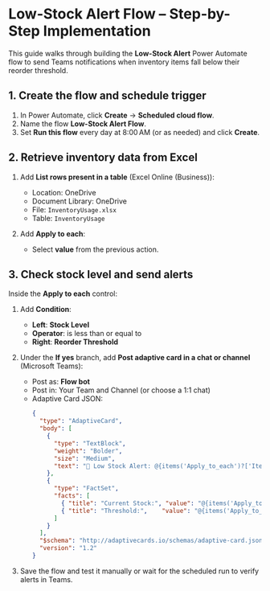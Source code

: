 # Low-Stock Alert Flow – Step-by-Step Implementation

This guide walks through building the **Low-Stock Alert** Power Automate flow to send Teams notifications when inventory items fall below their reorder threshold.

## 1. Create the flow and schedule trigger

1. In Power Automate, click **Create** → **Scheduled cloud flow**.
2. Name the flow **Low-Stock Alert Flow**.
3. Set **Run this flow** every day at 8:00 AM (or as needed) and click **Create**.

## 2. Retrieve inventory data from Excel

1. Add **List rows present in a table** (Excel Online (Business)):
   - Location: OneDrive
   - Document Library: OneDrive
   - File: `InventoryUsage.xlsx`
   - Table: `InventoryUsage`

2. Add **Apply to each**:
   - Select **value** from the previous action.

## 3. Check stock level and send alerts

Inside the **Apply to each** control:

1. Add **Condition**:
   - **Left**: **Stock Level**
   - **Operator**: is less than or equal to
   - **Right**: **Reorder Threshold**

2. Under the **If yes** branch, add **Post adaptive card in a chat or channel** (Microsoft Teams):
   - Post as: **Flow bot**
   - Post in: Your Team and Channel (or choose a 1:1 chat)
   - Adaptive Card JSON:
     ```json
     {
       "type": "AdaptiveCard",
       "body": [
         {
           "type": "TextBlock",
           "weight": "Bolder",
           "size": "Medium",
           "text": "🔔 Low Stock Alert: @{items('Apply_to_each')?['Item Name']}"
         },
         {
           "type": "FactSet",
           "facts": [
             { "title": "Current Stock:", "value": "@{items('Apply_to_each')?['Stock Level']}" },
             { "title": "Threshold:",    "value": "@{items('Apply_to_each')?['Reorder Threshold']}" }
           ]
         }
       ],
       "$schema": "http://adaptivecards.io/schemas/adaptive-card.json",
       "version": "1.2"
     }
     ```

3. Save the flow and test it manually or wait for the scheduled run to verify alerts in Teams.
